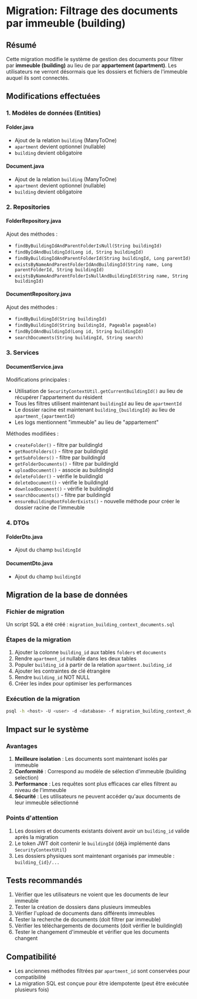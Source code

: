 # Migration: Filtrage des documents par immeuble (building)

## Résumé
Cette migration modifie le système de gestion des documents pour filtrer par **immeuble (building)** au lieu de par **appartement (apartment)**. Les utilisateurs ne verront désormais que les dossiers et fichiers de l'immeuble auquel ils sont connectés.

## Modifications effectuées

### 1. Modèles de données (Entities)

#### Folder.java
- Ajout de la relation `building` (ManyToOne)
- `apartment` devient optionnel (nullable)
- `building` devient obligatoire

#### Document.java
- Ajout de la relation `building` (ManyToOne)
- `apartment` devient optionnel (nullable)
- `building` devient obligatoire

### 2. Repositories

#### FolderRepository.java
Ajout des méthodes :
- `findByBuildingIdAndParentFolderIsNull(String buildingId)`
- `findByIdAndBuildingId(Long id, String buildingId)`
- `findByBuildingIdAndParentFolderId(String buildingId, Long parentId)`
- `existsByNameAndParentFolderIdAndBuildingId(String name, Long parentFolderId, String buildingId)`
- `existsByNameAndParentFolderIsNullAndBuildingId(String name, String buildingId)`

#### DocumentRepository.java
Ajout des méthodes :
- `findByBuildingId(String buildingId)`
- `findByBuildingId(String buildingId, Pageable pageable)`
- `findByIdAndBuildingId(Long id, String buildingId)`
- `searchDocuments(String buildingId, String search)`

### 3. Services

#### DocumentService.java
Modifications principales :
- Utilisation de `SecurityContextUtil.getCurrentBuildingId()` au lieu de récupérer l'appartement du résident
- Tous les filtres utilisent maintenant `buildingId` au lieu de `apartmentId`
- Le dossier racine est maintenant `building_{buildingId}` au lieu de `apartment_{apartmentId}`
- Les logs mentionnent "immeuble" au lieu de "appartement"

Méthodes modifiées :
- `createFolder()` - filtre par buildingId
- `getRootFolders()` - filtre par buildingId
- `getSubFolders()` - filtre par buildingId
- `getFolderDocuments()` - filtre par buildingId
- `uploadDocument()` - associe au buildingId
- `deleteFolder()` - vérifie le buildingId
- `deleteDocument()` - vérifie le buildingId
- `downloadDocument()` - vérifie le buildingId
- `searchDocuments()` - filtre par buildingId
- `ensureBuildingRootFolderExists()` - nouvelle méthode pour créer le dossier racine de l'immeuble

### 4. DTOs

#### FolderDto.java
- Ajout du champ `buildingId`

#### DocumentDto.java
- Ajout du champ `buildingId`

## Migration de la base de données

### Fichier de migration
Un script SQL a été créé : `migration_building_context_documents.sql`

### Étapes de la migration
1. Ajouter la colonne `building_id` aux tables `folders` et `documents`
2. Rendre `apartment_id` nullable dans les deux tables
3. Populer `building_id` à partir de la relation `apartment.building_id`
4. Ajouter les contraintes de clé étrangère
5. Rendre `building_id` NOT NULL
6. Créer les index pour optimiser les performances

### Exécution de la migration
```bash
psql -h <host> -U <user> -d <database> -f migration_building_context_documents.sql
```

## Impact sur le système

### Avantages
1. **Meilleure isolation** : Les documents sont maintenant isolés par immeuble
2. **Conformité** : Correspond au modèle de sélection d'immeuble (building selection)
3. **Performance** : Les requêtes sont plus efficaces car elles filtrent au niveau de l'immeuble
4. **Sécurité** : Les utilisateurs ne peuvent accéder qu'aux documents de leur immeuble sélectionné

### Points d'attention
1. Les dossiers et documents existants doivent avoir un `building_id` valide après la migration
2. Le token JWT doit contenir le `buildingId` (déjà implémenté dans `SecurityContextUtil`)
3. Les dossiers physiques sont maintenant organisés par immeuble : `building_{id}/...`

## Tests recommandés

1. Vérifier que les utilisateurs ne voient que les documents de leur immeuble
2. Tester la création de dossiers dans plusieurs immeubles
3. Vérifier l'upload de documents dans différents immeubles
4. Tester la recherche de documents (doit filtrer par immeuble)
5. Vérifier les téléchargements de documents (doit vérifier le buildingId)
6. Tester le changement d'immeuble et vérifier que les documents changent

## Compatibilité

- Les anciennes méthodes filtrées par `apartment_id` sont conservées pour compatibilité
- La migration SQL est conçue pour être idempotente (peut être exécutée plusieurs fois)
